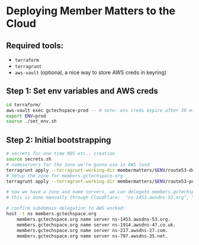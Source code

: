 # Deploying Member Matters to the Cloud

## Required tools:

- `terraform`
- `terragrunt`
- `aws-vault` (optional, a nice way to store AWS creds in keyring)

## Step 1: Set env variables and AWS creds

```bash
cd terraform/
aws-vault exec gctechspace-prod -- # note: env creds expire after 30 mins
export ENV=prod
source ./set_env.sh
```

## Step 2: Initial bootstrapping

```bash
# secrets for one time RDS etc.. creation 
source secrets.sh 
# nameservers for the zone we're gonna use in AWS land
terragrunt apply --terragrunt-working-dir membermatters/$ENV/route53-delegation-set
# setup the zone for members.gctechspace.org
terragrunt apply --terragrunt-working-dir membermatters/$ENV/route53-public

# now we have a zone and name servers, we can delegate members.gctechspace.org to AWS from CloudFlare config
# this is done manually through CloudFlare:  "ns-1453.awsdns-53.org", "ns-1914.awsdns-47.co.uk", "ns-217.awsdns-27.com", "ns-797.awsdns-35.net",

# confirm subdomain delegation to AWS worked:
host -t ns members.gctechspace.org
    members.gctechspace.org name server ns-1453.awsdns-53.org.
    members.gctechspace.org name server ns-1914.awsdns-47.co.uk.
    members.gctechspace.org name server ns-217.awsdns-27.com.
    members.gctechspace.org name server ns-797.awsdns-35.net.


```